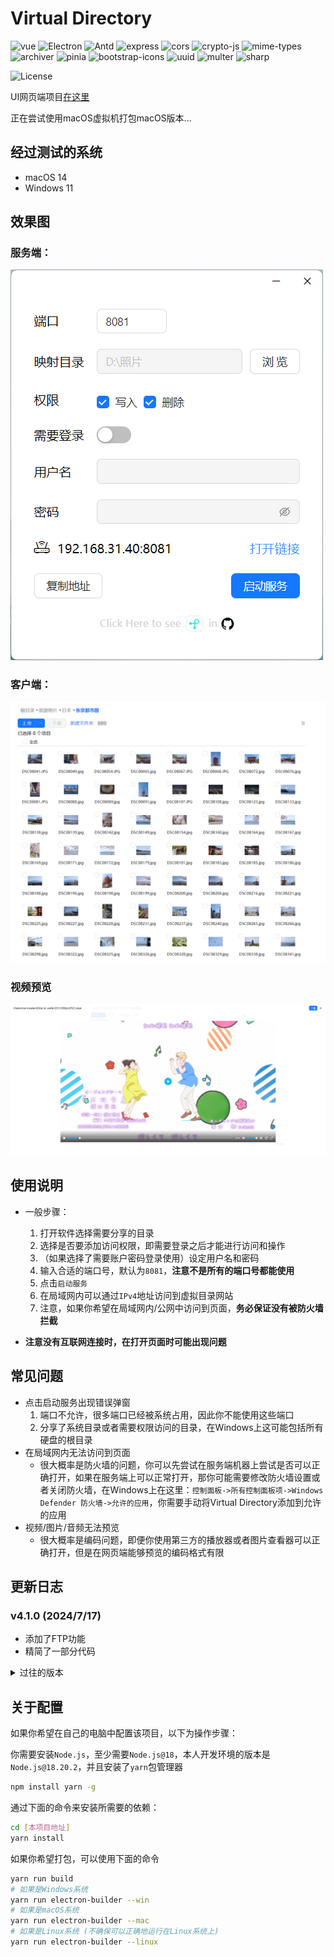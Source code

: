 # Virtual Directory

![vue](https://img.shields.io/badge/vue.js-3.4.15-green?logo=vue.js)
![Electron](https://img.shields.io/badge/Electron-28.2-white)
![Antd](https://img.shields.io/badge/Antd-4.x-blue)
![express](https://img.shields.io/badge/express-4.19.2-red )
![cors](https://img.shields.io/badge/cors-2.8.5-orange)
![crypto-js](https://img.shields.io/badge/crypto_js-4.2.0-yellow)
![mime-types](https://img.shields.io/badge/mime_types-2.1.35-pink)
![archiver](https://img.shields.io/badge/archiver-7.0.1-darkgreen)
![pinia](https://img.shields.io/badge/pinia-2.1.7-yellow)
![bootstrap-icons](https://img.shields.io/badge/bootstrap_icons-1.11.3-purple)
![uuid](https://img.shields.io/badge/uuid-9.0.1-orange)
![multer](https://img.shields.io/badge/multer-1.4.5-lightblue)
![sharp](https://img.shields.io/badge/multer-0.33.3-lightgreen)

![License](https://img.shields.io/badge/License-MIT-dark_green)

UI网页端项目[在这里](https://github.com/Zhoucheng133/virtual-dir-page)

正在尝试使用macOS虚拟机打包macOS版本...

## 经过测试的系统
-  macOS 14
-  Windows 11

## 效果图

### 服务端：

![服务端截图](demo/demo1.png)

### 客户端：

![客户端截图](demo/demo2.png)

### 视频预览

![视频预览截图](demo/demo3.png)

## 使用说明

- 一般步骤：
  1. 打开软件选择需要分享的目录
  2. 选择是否要添加访问权限，即需要登录之后才能进行访问和操作
  3. （如果选择了需要账户密码登录使用）设定用户名和密码
  4. 输入合适的端口号，默认为`8081`，**注意不是所有的端口号都能使用**
  5. 点击`启动服务`
  6. 在局域网内可以通过`IPv4`地址访问到虚拟目录网站
  7. 注意，如果你希望在局域网内/公网中访问到页面，**务必保证没有被防火墙拦截**

- **注意没有互联网连接时，在打开页面时可能出现问题**

## 常见问题

- 点击启动服务出现错误弹窗
  1. 端口不允许，很多端口已经被系统占用，因此你不能使用这些端口
  2. 分享了系统目录或者需要权限访问的目录，在Windows上这可能包括所有硬盘的根目录
- 在局域网内无法访问到页面
  - 很大概率是防火墙的问题，你可以先尝试在服务端机器上尝试是否可以正确打开，如果在服务端上可以正常打开，那你可能需要修改防火墙设置或者关闭防火墙，在Windows上在这里：`控制面板->所有控制面板项->Windows Defender 防火墙->允许的应用`，你需要手动将Virtual Directory添加到允许的应用
- 视频/图片/音频无法预览
  - 很大概率是编码问题，即便你使用第三方的播放器或者图片查看器可以正确打开，但是在网页端能够预览的编码格式有限

## 更新日志

### v4.1.0 (2024/7/17)
- 添加了FTP功能
- 精简了一部分代码

<details>
<summary>过往的版本</summary>

### v4.0.6 (2024/7/13)
- 添加了分享路径合法性检查

### v4.0.5 (2024/7/9)
- 重构了下载逻辑

### v4.0.4 (2024/7/3)
- 修复无法下载单个文件的问题

### v4.0.3 (2024/6/5)
- 添加查看ip地址
- 修复了一些错别字
- 调整了一下界面

- ### v4.0.2 (2024/5/11)
  - 添加权限设置，包括读取，写入和删除的权限
  - ~~添加简易模式（只允许上传）~~
  
- ### v4.0.1 (2024/5/10)
  - (更新内容相较于v3.2.4)
  - 使用Vue3+Vite+Electron重构
  - 修复特殊字符问题
  - 修复页面语言识别问题
  - 修复无法拖拽上传的问题
  - 改进了运行效率
  - 改进了服务端界面布局

- ### v4.0.0 Beta (2024/5/8) 
  - 使用Vue3+Vite+Electron重构
  - 改进启动速度

- ### v3.2.4 (2023/12/30)
  - 修复在预览界面下载错误的问题

- ### v3.2.3 (2023/12/18)
  - 修复文件压缩完成才能下载的问题
  - 修复预览图片时客户端读写压力过大的问题

- ### v3.2.2 (2023/12/16)
  - 大幅提高网格视图下预览图片的效率
  - 修复无法下载单个文件夹的问题

- ### v3.2.1 (2023/12/14)
  - 添加网格视图
  - 添加文件夹/文件混合下载功能

- ### v3.2.0 (2023/12/3)
  - 添加了文件夹下载的功能
  - 修复上传文件的身份认证问题

- ### v3.1.1 (2023/12/1)
  - 更新身份验证策略
  - 修复页面切换问题
  - 修复含有特殊字符图片无法预览的问题

- ### v3.1.0 (2023/11/30)
  - 添加多文件下载
  - 添加显示已经上传的文件大小
  - 添加对m4a的支持
  - 改进标题栏和工具栏
  - 改进排序规则
  - 改进下载按钮
  - 修复上传失败后没有刷新页面的问题
  - 修复右键菜单删除文件的错误

- ### v3.0.0 (2023/11/26)
  - 使用Webpack重新开发了客户端页面
  - 改进图标的显示
  - 使用客户端页面登录
  - 添加查看上传进度功能
  - 右键菜单添加了下载按钮
  - 修复视频需要加载完成才能播放的问题
  - 修复多选时右键菜单识别错误

- ### v2.1.0 (2023/9/11)
  - 添加一些文件的预览功能
  - 对于不识别的文件直接下载

- ### v2.0.5 (2023/8/21)
  - 添加拖拽上传功能
  - 修复出错没有提示的bug

- ### v2.0.4 (2023/8/2)
  - 添加懒加载
  - 修复网格布局错误

- ### v2.0.3 (2023/7/28)
  - 超长文件名简写
  - 支持图片缩略图
  - 增加点击路径跳转
  - 增加文件显示方式
  - 调整页面布局

- ### v2.0.2 (2023/7/26)
  - 解决视频无法跳转进度条的问题
  - 新标签页打开文件
  - 修改程序逻辑

- ### v2.0.1 (2023/7/23)
  - 支持上传多个文件
  - ~~支持上传目录~~
  - 解决上传失败没有提示的bug
  - 添加全选按钮
  - 兼容Linux系统

- ### v2.0 (2023/7/21)
  - 增加上传文件的功能
  - 增加删除文件的功能
  - 增加重命名文件/文件夹功能
  - 修改样式表的一些bug
  - 添加右键菜单
  - 弹窗适配移动端

- ### v1.0.5 (2023/7/12)
  - 完善浏览器端界面
  - 浏览器端界面添加了很多文件图标

- ### v1.0.4 (2023/7/8)
  - 完善启动判定
  - 增加对Apple Silicon的支持

- ### v1.0.3 (2023/7/7)
  - 避免Windows用户选中系统文件夹
  - 避免macOS用户选中根目录
  - 解决重复调用函数的问题
  - 在macOS上点击红色按钮修改为退出（原先为关闭窗口）

- ### v1.0.2 (2023/7/6)
  - 解决下载文件名乱码的问题
  - 解决下载文件时无法获取文件大小和剩余时间的问题
  - 增加记住上一次输入的功能

- ### v1.0.1 (2023/7/5)
  - 增加图标
  - 改进Windows界面
  - 对IPv6不支持的情况做提示
  - 启动失败提示

- ### v1.0 (2023/7/5)
  - 第一个版本
</details>

## 关于配置
如果你希望在自己的电脑中配置该项目，以下为操作步骤：

你需要安装`Node.js`，至少需要`Node.js@18`，本人开发环境的版本是`Node.js@18.20.2`，并且安装了`yarn`包管理器

```bash
npm install yarn -g
```

通过下面的命令来安装所需要的依赖：
```bash
cd [本项目地址]
yarn install
```

如果你希望打包，可以使用下面的命令
```bash
yarn run build
# 如果是Windows系统
yarn run electron-builder --win
# 如果是macOS系统
yarn run electron-builder --mac
# 如果是Linux系统 (不确保可以正确地运行在Linux系统上)
yarn run electron-builder --linux
```
